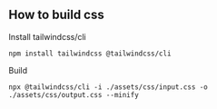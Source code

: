 ## How to build css

Install tailwindcss/cli

```
npm install tailwindcss @tailwindcss/cli
```

Build

```
npx @tailwindcss/cli -i ./assets/css/input.css -o ./assets/css/output.css --minify
```
